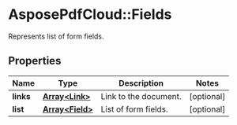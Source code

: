 ﻿# AsposePdfCloud::Fields
Represents list of form fields.

## Properties
Name | Type | Description | Notes
------------ | ------------- | ------------- | -------------
**links** | [**Array&lt;Link&gt;**](Link.md) | Link to the document. | [optional] 
**list** | [**Array&lt;Field&gt;**](Field.md) | List of form fields. | [optional] 



